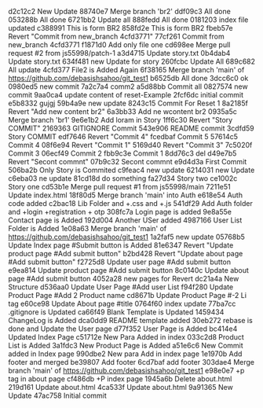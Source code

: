 d2c12c2 New Update
88740e7 Merge branch 'br2'
ddf09c3 All done
053288b All done
6721bb2 Update all
888fedd All done
0181203 index file updated
c388991 This is form BR2
858fd2e This is form BR2
fbeb57e Revert "Commit from new_branch 4cfd3771"
77cf261 Commit from new_branch 4cfd3771
f1871d0 Add only file one
cd698ee Merge pull request #2 from js55998/patch-1
a3d4715 Update story.txt
0b4dab4 Update story.txt
634f481 new Update for story
260fcbc Update All
689c682 All update
4cfd377 File2 is Added Again
6f38165 Merge branch 'main' of https://github.com/debasishsahoo/git_test1
b6525db All done
3dcc6c0 ok
0980ed5 new commit
7a2c7a4 comm2
a5d88bb Commit all
0827574 new commit
9aa0ca4 update content of reset-Example
2fcf6dc initial commit
e5b8332 gujgj
59b4a9e new update
8243c15 Commit For Reset 1
8a2185f Revert "Add new content br2"
6a3bb33 Add ne wcontent br2
0935a5c Merge branch 'br1'
9e6e1b2 Add loram in Story
1ff6c30 Revert "Story COMMIT"
2169363 GITIGNORE Commit
543e906 README commit
3cdfd59 Story COMMIT
edf7646 Revert "Commit 4"
fcedbaf Commit 5
57614c5 Commit 4
08f6e94 Revert "Commit 1"
5169d40 Revert "Commit 3"
7c5020f Commit 3
06ecf49 Commit 2
fbb9c3e Commit 1
8dd76c3 del
d49e7b5 Revert "Secont commnt"
07b9c32 Secont commnt
e9d4d3a First Commit
506ba2b Only Story is Commited
c9feac4 new update
6214031 new Update
c6eba03 ne update
81cd18d do something
fa27d34 Story two
ce1002c Story one
cd53b1e Merge pull request #1 from js55998/main
7211e51 Update index.html
18f80d5 Merge branch 'main' into Auth
e618e54 Auth code added
c2bac18 Lib Folder and +.css and +.js
541df29 Add Auth folder and +login +registration + otp
308fc7a Login page is added
9e8a55e Contact page is Added
192d004 Another USer added
4987166 User List Folder is Added
1e08a63 Merge branch 'main' of https://github.com/debasishsahoo/git_test1
1a2faf5 new update
05768b5 Update Index page #Submit button is Added
81e6347 Revert "Update product page #Add submit button"
b2bd428 Revert "Update about page #Add submit button"
f2725d8 Update user page #Add submit button
e9ea814 Update product page #Add submit button
8c0140c Update about page #Add submit button
4052a28 new pages for Revert
dc21a4a New Structure
d536aa0 Update User Page #Add user List
f94f280 Update Product Page #Add 2 Product name
cd8671b Update Product Page #-2 Li tag
e60ce98 Update About page #title
0764f60 index update
77ba7cc .gitignore is Updated
ca66f49 Blank Template is Updated
1459434 ChangeLog is Added
dca0dd9 README template added
30eb272 rebase is done and Update the User page
d77f352 User Page is Added
bc414e4 Updated Index Page
c51712e New Para Added in index
033c2d8 Product List is Added
3a1fdc3 New Product Page is Added
a51e6c6 New Commit added in Index page
990dbe2 New para Add in index page
1e1970b Add footer and merged
be39807 Add footer
6cd7baf add footer
303dae4 Merge branch 'main' of https://github.com/debasishsahoo/git_test1
e98e0e7 +p tag in about page
cf486db +P index page
1945a6b Delete about.html
219d161 Update about.html
4ca533f Update about.html
9a91365 New Update
47ac758 Initial commit
